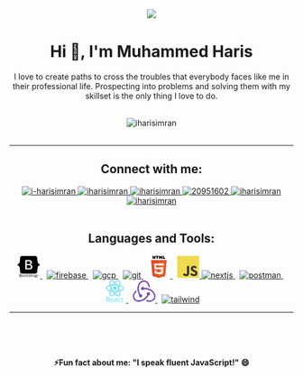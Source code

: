 <div align="center">
    <img src="https://camo.githubusercontent.com/cae12fddd9d6982901d82580bdf321d81fb299141098ca1c2d4891870827bf17/68747470733a2f2f6d69726f2e6d656469756d2e636f6d2f6d61782f313336302f302a37513379765349765f7430696f4a2d5a2e676966" />
    <h1>Hi 👋, I'm Muhammed Haris</h1>
    <p>I love to create paths to cross the troubles that everybody faces like me in their professional life. Prospecting into problems and solving them with my skillset is the only thing I love to do.</p>
    <br>
    <img src="https://github-readme-streak-stats.herokuapp.com/?user=iharisimran&" alt="iharisimran" />
    <br><br>
    <hr>
    <h2>Connect with me:</h3>
    <span>
        <a href="https://codepen.io/I-HarisImran" target="blank">
            <img src="https://raw.githubusercontent.com/rahuldkjain/github-profile-readme-generator/master/src/images/icons/Social/codepen.svg" alt="i-harisimran" height="30" width="45" />
        </a>
        <a href="https://twitter.com/iharisimran" target="blank">
            <img src="https://raw.githubusercontent.com/rahuldkjain/github-profile-readme-generator/master/src/images/icons/Social/twitter.svg" alt="iharisimran" height="30" width="45" />
        </a>
        <a href="https://linkedin.com/in/iharisimran" target="blank">
            <img src="https://raw.githubusercontent.com/rahuldkjain/github-profile-readme-generator/master/src/images/icons/Social/linked-in-alt.svg" alt="iharisimran" height="45" width="30" />
        </a>
        <a href="https://stackoverflow.com/users/20951602" target="blank">
        <img src="https://raw.githubusercontent.com/rahuldkjain/github-profile-readme-generator/master/src/images/icons/Social/stack-overflow.svg" alt="20951602" height="30" width="45" />
        </a>
        <a href="https://www.facebook.com/iharisimran" target="blank">
            <img src="https://raw.githubusercontent.com/rahuldkjain/github-profile-readme-generator/master/src/images/icons/Social/facebook.svg" alt="iharisimran" height="30" width="45" />
        </a>
        <a href="https://instagram.com/iharisimran" target="blank">
            <img src="https://raw.githubusercontent.com/rahuldkjain/github-profile-readme-generator/master/src/images/icons/Social/instagram.svg" alt="iharisimran" height="30" width="45" />
        </a>
    </span>
    <br><br>
    <h2>Languages and Tools:</h2>
    <div>
        <a href="https://getbootstrap.com" target="_blank" rel="noreferrer">
            <img src="https://raw.githubusercontent.com/devicons/devicon/master/icons/bootstrap/bootstrap-plain-wordmark.svg" alt="bootstrap" width="40" height="40"/>
        </a>
        &nbsp;
        <a href="https://firebase.google.com/" target="_blank" rel="noreferrer">
            <img src="https://www.vectorlogo.zone/logos/firebase/firebase-icon.svg" alt="firebase" width="40" height="40"/>
        </a>
        &nbsp;
        <a href="https://cloud.google.com" target="_blank" rel="noreferrer">
            <img src="https://www.vectorlogo.zone/logos/google_cloud/google_cloud-icon.svg" alt="gcp" width="40" height="40"/>
        </a>
        &nbsp;
        <a href="https://git-scm.com/" target="_blank" rel="noreferrer">
            <img src="https://www.vectorlogo.zone/logos/git-scm/git-scm-icon.svg" alt="git" width="40" height="40"/>
        </a>
        &nbsp;
        <a href="https://www.w3.org/html/" target="_blank" rel="noreferrer">
            <img src="https://raw.githubusercontent.com/devicons/devicon/master/icons/html5/html5-original-wordmark.svg" alt="html5" width="40" height="40"/>
        </a>
        &nbsp;
        <a href="https://developer.mozilla.org/en-US/docs/Web/JavaScript" target="_blank" rel="noreferrer">
            <img src="https://raw.githubusercontent.com/devicons/devicon/master/icons/javascript/javascript-original.svg" alt="javascript" width="40" height="40"/>
        </a>
        <a href="https://nextjs.org/" target="_blank" rel="noreferrer">
            <img src="https://cdn.worldvectorlogo.com/logos/nextjs-2.svg" alt="nextjs" width="40" height="40"/>
        </a>
        &nbsp;
        <a href="https://postman.com" target="_blank" rel="noreferrer">
            <img src="https://www.vectorlogo.zone/logos/getpostman/getpostman-icon.svg" alt="postman" width="40" height="40"/>
        </a>
        &nbsp;
        <a href="https://reactjs.org/" target="_blank" rel="noreferrer">
            <img src="https://raw.githubusercontent.com/devicons/devicon/master/icons/react/react-original-wordmark.svg" alt="react" width="40" height="40"/>
        </a>
        &nbsp;
        <a href="https://redux.js.org" target="_blank" rel="noreferrer">
            <img src="https://raw.githubusercontent.com/devicons/devicon/master/icons/redux/redux-original.svg" alt="redux" width="40" height="40"/>
        </a>
        &nbsp;
        <a href="https://tailwindcss.com/" target="_blank" rel="noreferrer">
            <img src="https://www.vectorlogo.zone/logos/tailwindcss/tailwindcss-icon.svg" alt="tailwind" width="40" height="40"/>
        </a>
    </div>
    <hr>
    <br>
    <br>
    <br>
    <p>
        <b>⚡Fun fact about me: "I speak fluent JavaScript!" 😄</b>
    </p>
</div>